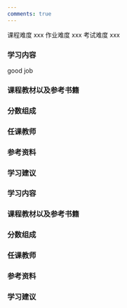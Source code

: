 ```yaml
---
comments: true
---
```


<div class="labors">
<span class="labor CourseDifficulty">课程难度 xxx</span>
<span class="labor HwDifficulty">作业难度 xxx</span>
<span class="labor ExamDifficulty">考试难度 xxx</span>
</div>


### 学习内容
good job




### 课程教材以及参考书籍





### 分数组成



### 任课教师



### 参考资料



### 学习建议


### 学习内容





### 课程教材以及参考书籍





### 分数组成



### 任课教师



### 参考资料



### 学习建议



